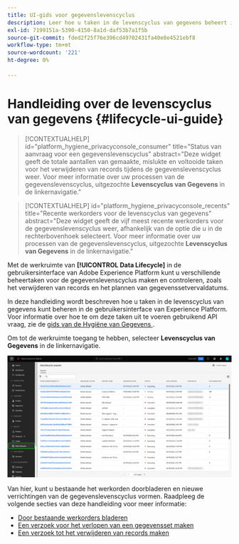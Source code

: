 ```yaml
---
title: UI-gids voor gegevenslevenscyclus
description: Leer hoe u taken in de levenscyclus van gegevens beheert in de Adobe Experience Platform-gebruikersinterface.
exl-id: 7199151a-5390-4150-8a1d-daf53b7a1f5b
source-git-commit: fded2f25f76e396cd49702431fa40e8e4521ebf8
workflow-type: tm+mt
source-wordcount: '221'
ht-degree: 0%

---
```


# Handleiding over de levenscyclus van gegevens {#lifecycle-ui-guide}

>[!CONTEXTUALHELP]
>id="platform_hygiene_privacyconsole_consumer"
>title="Status van aanvraag voor een gegevenslevenscyclus"
>abstract="Deze widget geeft de totale aantallen van gemaakte, mislukte en voltooide taken voor het verwijderen van records tijdens de gegevenslevenscyclus weer. Voor meer informatie over uw processen van de gegevenslevenscyclus, uitgezochte **Levenscyclus van Gegevens** in de linkernavigatie."

>[!CONTEXTUALHELP]
>id="platform_hygiene_privacyconsole_recents"
>title="Recente werkorders voor de levenscyclus van gegevens"
>abstract="Deze widget geeft de vijf meest recente werkorders voor de gegevenslevenscyclus weer, afhankelijk van de optie die u in de rechterbovenhoek selecteert. Voor meer informatie over uw processen van de gegevenslevenscyclus, uitgezochte **Levenscyclus van Gegevens** in de linkernavigatie."

Met de werkruimte van **[!UICONTROL Data Lifecycle]** in de gebruikersinterface van Adobe Experience Platform kunt u verschillende beheertaken voor de gegevenslevenscyclus maken en controleren, zoals het verwijderen van records en het plannen van gegevenssetvervaldatums.

In deze handleiding wordt beschreven hoe u taken in de levenscyclus van gegevens kunt beheren in de gebruikersinterface van Experience Platform. Voor informatie over hoe te om deze taken uit te voeren gebruikend API vraag, zie de [ gids van de Hygiëne van Gegevens ](../api/overview.md).

Om tot de werkruimte toegang te hebben, selecteer **Levenscyclus van Gegevens** in de linkernavigatie.

![ de [!UICONTROL Data Lifecycle] werkruimte in Experience Platform UI, met [!UICONTROL Data Lifecycle] benadrukt in de linkernavigatie.](../images/ui/overview/home.png)

Van hier, kunt u bestaande het werkorden doorbladeren en nieuwe verrichtingen van de gegevenslevenscyclus vormen. Raadpleeg de volgende secties van deze handleiding voor meer informatie:

* [Door bestaande werkorders bladeren](./browse.md)
* [Een verzoek voor het verlopen van een gegevensset maken](./dataset-expiration.md)
* [Een verzoek tot het verwijderen van records maken](./record-delete.md)
